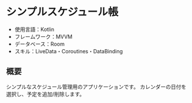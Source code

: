 # シンプルスケジュール帳

- 使用言語：Kotlin
- フレームワーク：MVVM
- データベース：Room
- スキル：LiveData・Coroutines・DataBinding

## 概要
シンプルなスケジュール管理用のアプリケーションです。
カレンダーの日付を選択し、予定を追加/削除します。

